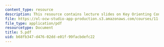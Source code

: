 ```yaml
---
content_type: resource
description: This resource contains lecture slides on Key Orienting Concepts.
file: https://ol-ocw-studio-app-production.s3.amazonaws.com/courses/11-959-reforming-natural-resources-governance-failings-of-scientific-rationalism-and-alternatives-for-building-common-ground-january-iap-2007/b68fb347d47602dde01f99facbdefc22_5.pdf
file_type: application/pdf
resourcetype: Document
title: 5.pdf
uid: b68fb347-d476-02dd-e01f-99facbdefc22
---
```

